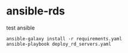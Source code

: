# ansible-rds
test ansible
```hcl
ansible-galaxy install -r requirements.yaml
ansible-playbook deploy_rd_servers.yaml 
```